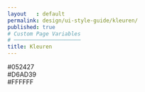 ```yaml
---
layout   : default
permalink: design/ui-style-guide/kleuren/
published: true
# Custom Page Variables
# ─────────────────────
title: Kleuren
---
```


<div class="col-7 d-flex justify-content-around margin-top">
    <div class="color1 styleguide-color">
    #052427
    </div>
    <div class="color2 styleguide-color">
    #D6AD39
    </div>
    <div class="color3 styleguide-color">
    #FFFFFF
    </div>
</div>


  